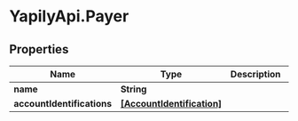 # YapilyApi.Payer

## Properties

Name | Type | Description | Notes
------------ | ------------- | ------------- | -------------
**name** | **String** |  | 
**accountIdentifications** | [**[AccountIdentification]**](AccountIdentification.md) |  | 


